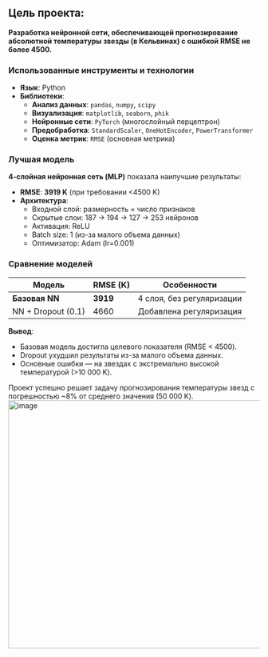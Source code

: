 ## Цель проекта:
**Разработка нейронной сети, обеспечивающей прогнозирование абсолютной температуры звезды (в Кельвинах) с ошибкой RMSE не более 4500.**


### **Использованные инструменты и технологии**  
- **Язык**: Python  
- **Библиотеки**:  
  - **Анализ данных**: `pandas`, `numpy`, `scipy`  
  - **Визуализация**: `matplotlib`, `seaborn`, `phik`  
  - **Нейронные сети**: `PyTorch` (многослойный перцептрон)  
  - **Предобработка**: `StandardScaler`, `OneHotEncoder`, `PowerTransformer`  
  - **Оценка метрик**: `RMSE` (основная метрика)  

### **Лучшая модель**  
**4-слойная нейронная сеть (MLP)** показала наилучшие результаты:  
- **RMSE**: **3919 K** (при требовании <4500 K)  
- **Архитектура**:  
  - Входной слой: размерность = число признаков  
  - Скрытые слои: 187 → 194 → 127 → 253 нейронов  
  - Активация: ReLU  
  - Batch size: 1 (из-за малого объема данных)  
  - Оптимизатор: Adam (lr=0.001)  

### **Сравнение моделей**  
| Модель               | RMSE (K) | Особенности                          |  
|----------------------|----------|--------------------------------------|  
| **Базовая NN**       | **3919** | 4 слоя, без регуляризации            |  
| NN + Dropout (0.1)   | 4660     | Добавлена регуляризация              |  

**Вывод**:  
- Базовая модель достигла целевого показателя (RMSE < 4500).  
- Dropout ухудшил результаты из-за малого объема данных.  
- Основные ошибки — на звездах с экстремально высокой температурой (>10 000 K).  

Проект успешно решает задачу прогнозирования температуры звезд с погрешностью ~8% от среднего значения (50 000 K).
<img width="903" height="496" alt="image" src="https://github.com/user-attachments/assets/c7489fb8-2571-4673-ae90-df58fc254923" />
